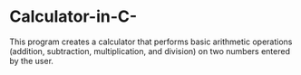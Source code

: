 # Calculator-in-C-
This program creates a calculator that performs basic arithmetic operations (addition, subtraction, multiplication, and division) on two numbers entered by the user.
